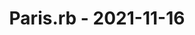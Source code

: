 ---
layout: post
title: Paris.rb - 2021-11-16
datetime: '2021-11-16T13:15:00-05:00'
name: Paris.rb
external_url: https://www.meetup.com/parisrb/events/268866016/
online_event: false
year_month: 2021-11
---